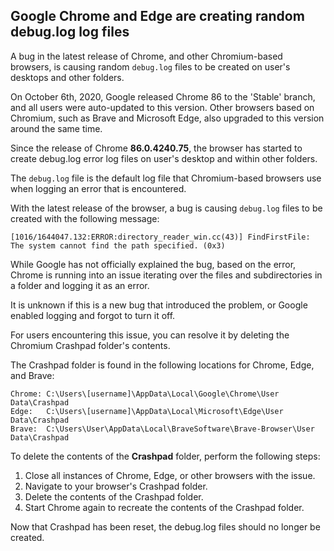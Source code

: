 ## Google Chrome and Edge are creating random debug.log log files

A bug in the latest release of Chrome, and other Chromium-based browsers, is causing random `debug.log` files to be created on user's desktops and other folders.

On October 6th, 2020, Google released Chrome 86 to the 'Stable' branch, and all users were auto-updated to this version. Other browsers based on Chromium, such as Brave and Microsoft Edge, also upgraded to this version around the same time.

Since the release of Chrome **86.0.4240.75**, the browser has started to create debug.log error log files on user's desktop and within other folders.

The `debug.log` file is the default log file that Chromium-based browsers use when logging an error that is encountered.

With the latest release of the browser, a bug is causing `debug.log` files to be created with the following message:

```
[1016/1644047.132:ERROR:directory_reader_win.cc(43)] FindFirstFile: The system cannot find the path specified. (0x3)
```

While Google has not officially explained the bug, based on the error, Chrome is running into an issue iterating over the files and subdirectories in a folder and logging it as an error.

It is unknown if this is a new bug that introduced the problem, or Google enabled logging and forgot to turn it off.

For users encountering this issue, you can resolve it by deleting the Chromium Crashpad folder's contents.

The Crashpad folder is found in the following locations for Chrome, Edge, and Brave:

```
Chrome: C:\Users\[username]\AppData\Local\Google\Chrome\User Data\Crashpad
Edge:   C:\Users\[username]\AppData\Local\Microsoft\Edge\User Data\Crashpad
Brave:  C:\Users\User\AppData\Local\BraveSoftware\Brave-Browser\User Data\Crashpad
```

To delete the contents of the **Crashpad** folder, perform the following steps:

1. Close all instances of Chrome, Edge, or other browsers with the issue.
2. Navigate to your browser's Crashpad folder.
3. Delete the contents of the Crashpad folder.
4. Start Chrome again to recreate the contents of the Crashpad folder.

Now that Crashpad has been reset, the debug.log files should no longer be created.
